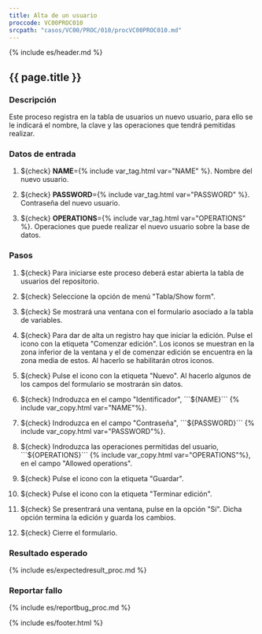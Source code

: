 ```yaml
---
title: Alta de un usuario
proccode: VC00PROC010
srcpath: "casos/VC00/PROC/010/procVC00PROC010.md"
---
```


{% include es/header.md %}

## {{ page.title }}

### Descripción

Este proceso registra en la tabla de usuarios un nuevo usuario, para ello se le indicará el nombre, la clave y las operaciones que tendrá pemitidas realizar.

### Datos de entrada

1. ${check} **NAME**={% include var_tag.html var="NAME" %}. Nombre del nuevo usuario.

2. ${check} **PASSWORD**={% include var_tag.html var="PASSWORD" %}. Contraseña del nuevo usuario.

3. ${check} **OPERATIONS**={% include var_tag.html var="OPERATIONS" %}. Operaciones que puede realizar el nuevo usuario sobre la base de datos.


### Pasos

1. ${check} Para iniciarse este proceso deberá estar abierta la tabla de usuarios del repositorio.

2. ${check} Seleccione la opción de menú "Tabla/Show form". 

3. ${check} Se mostrará una ventana con el formulario asociado a la tabla de variables.

4. ${check} Para dar de alta un registro hay que iniciar la edición. Pulse el icono con la
   etiqueta "Comenzar edición". Los iconos se muestran en la zona inferior de la ventana y el de comenzar edición se encuentra en la zona media de estos. Al hacerlo se habilitarán otros iconos.

6. ${check} Pulse el icono con la etiqueta "Nuevo". Al hacerlo algunos de los campos del formulario se mostrarán sin datos.

8. ${check} Indroduzca en el campo "Identificador", ```${NAME}``` {% include var_copy.html var="NAME"%}.

9. ${check} Indroduzca en el campo "Contraseña", ```${PASSWORD}``` {% include var_copy.html var="PASSWORD"%}.

10. ${check} Indroduzca las operaciones permitidas del usuario, ```${OPERATIONS}``` {% include var_copy.html var="OPERATIONS"%}, en el campo  "Allowed operations".

10. ${check} Pulse el icono con la etiqueta "Guardar".

11. ${check} Pulse el icono con la etiqueta "Terminar edición". 

12. ${check} Se presentrará una ventana, pulse en la opción "Sí". Dicha opción termina la edición y guarda los cambios.

13. ${check} Cierre el formulario.

### Resultado esperado

{% include es/expectedresult_proc.md %}

### Reportar fallo

{% include es/reportbug_proc.md %}

{% include es/footer.html %}
